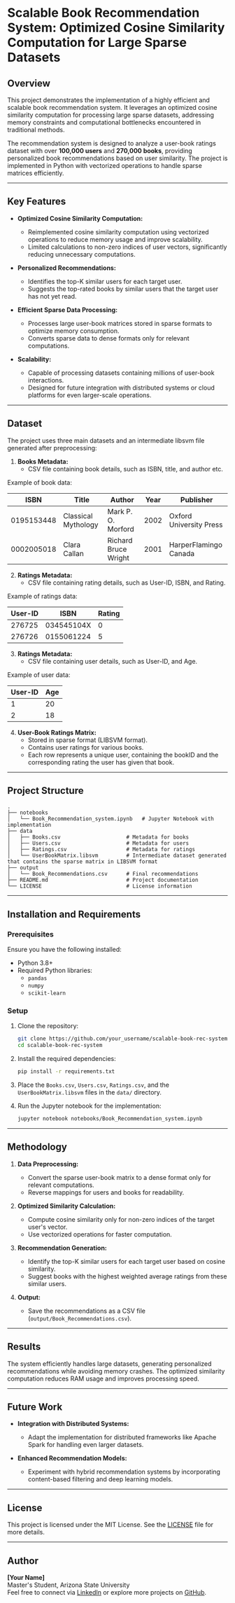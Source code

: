 # Scalable Book Recommendation System: Optimized Cosine Similarity Computation for Large Sparse Datasets

## Overview
This project demonstrates the implementation of a highly efficient and scalable book recommendation system. It leverages an optimized cosine similarity computation for processing large sparse datasets, addressing memory constraints and computational bottlenecks encountered in traditional methods.

The recommendation system is designed to analyze a user-book ratings dataset with over **100,000 users** and **270,000 books**, providing personalized book recommendations based on user similarity. The project is implemented in Python with vectorized operations to handle sparse matrices efficiently.

---

## Key Features

- **Optimized Cosine Similarity Computation:**
  - Reimplemented cosine similarity computation using vectorized operations to reduce memory usage and improve scalability.
  - Limited calculations to non-zero indices of user vectors, significantly reducing unnecessary computations.

- **Personalized Recommendations:**
  - Identifies the top-K similar users for each target user.
  - Suggests the top-rated books by similar users that the target user has not yet read.

- **Efficient Sparse Data Processing:**
  - Processes large user-book matrices stored in sparse formats to optimize memory consumption.
  - Converts sparse data to dense formats only for relevant computations.

- **Scalability:**
  - Capable of processing datasets containing millions of user-book interactions.
  - Designed for future integration with distributed systems or cloud platforms for even larger-scale operations.

---

## Dataset

The project uses three main datasets and an intermediate libsvm file generated after preprocessing:

1. **Books Metadata:**
   - CSV file containing book details, such as ISBN, title, and author etc.

Example of book data:

| ISBN        | Title              | Author                | Year | Publisher                |
|-------------|--------------------|-----------------------|------|--------------------------|
| 0195153448  | Classical Mythology | Mark P. O. Morford    | 2002 | Oxford University Press  |
| 0002005018  | Clara Callan        | Richard Bruce Wright  | 2001 | HarperFlamingo Canada    |

2. **Ratings Metadata:**
   - CSV file containing rating details, such as User-ID, ISBN, and Rating.

Example of ratings data:

| User-ID | ISBN       | Rating |
|---------|------------|--------|
| 276725  | 034545104X | 0      |
| 276726  | 0155061224 | 5      |

3. **Ratings Metadata:**
   - CSV file containing user details, such as User-ID, and Age.

Example of user data:

| User-ID | Age |
|---------|-----|
| 1       | 20  |
| 2       | 18  |

4. **User-Book Ratings Matrix:**
   - Stored in sparse format (LIBSVM format).
   - Contains user ratings for various books.
   - Each row represents a unique user, containing the bookID and the corresponding rating the user has given that book.

---

## Project Structure

```
.
├── notebooks
│   └── Book_Recommendation_system.ipynb   # Jupyter Notebook with implementation
├── data
│   ├── Books.csv                     # Metadata for books
│   ├── Users.csv                     # Metadata for users
│   ├── Ratings.csv                   # Metadata for ratings
│   └── UserBookMatrix.libsvm         # Intermediate dataset generated that contains the sparse matrix in LIBSVM format
├── output
│   └── Book_Recommendations.csv      # Final recommendations
├── README.md                         # Project documentation
└── LICENSE                           # License information
```

---

## Installation and Requirements

### Prerequisites
Ensure you have the following installed:

- Python 3.8+
- Required Python libraries:
  - `pandas`
  - `numpy`
  - `scikit-learn`

### Setup
1. Clone the repository:
   ```bash
   git clone https://github.com/your_username/scalable-book-rec-system.git
   cd scalable-book-rec-system
   ```

2. Install the required dependencies:
   ```bash
   pip install -r requirements.txt
   ```

3. Place the `Books.csv`, `Users.csv`, `Ratings.csv`, and the `UserBookMatrix.libsvm` files in the `data/` directory.

4. Run the Jupyter notebook for the implementation:
   ```bash
   jupyter notebook notebooks/Book_Recommendation_system.ipynb
   ```

---

## Methodology

1. **Data Preprocessing:**
   - Convert the sparse user-book matrix to a dense format only for relevant computations.
   - Reverse mappings for users and books for readability.

2. **Optimized Similarity Calculation:**
   - Compute cosine similarity only for non-zero indices of the target user's vector.
   - Use vectorized operations for faster computation.

3. **Recommendation Generation:**
   - Identify the top-K similar users for each target user based on cosine similarity.
   - Suggest books with the highest weighted average ratings from these similar users.

4. **Output:**
   - Save the recommendations as a CSV file (`output/Book_Recommendations.csv`).

---

## Results
The system efficiently handles large datasets, generating personalized recommendations while avoiding memory crashes. The optimized similarity computation reduces RAM usage and improves processing speed.

---

## Future Work

- **Integration with Distributed Systems:**
  - Adapt the implementation for distributed frameworks like Apache Spark for handling even larger datasets.

- **Enhanced Recommendation Models:**
  - Experiment with hybrid recommendation systems by incorporating content-based filtering and deep learning models.

---

## License
This project is licensed under the MIT License. See the [LICENSE](LICENSE) file for more details.

---

## Author
**[Your Name]**  
Master's Student, Arizona State University  
Feel free to connect via [LinkedIn](https://linkedin.com/in/ahmadishaquekarimi/) or explore more projects on [GitHub](https://github.com/Ahmadishaque).
